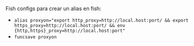 Fish configs
para crear un alias en fish:
* ```alias proxyon="export http_proxy=http://local.host:port/ && export https_proxy=http://local.host:port/ && env {http,https}_proxy=http://local.host:port"```
* ```funcsave proxyon```
